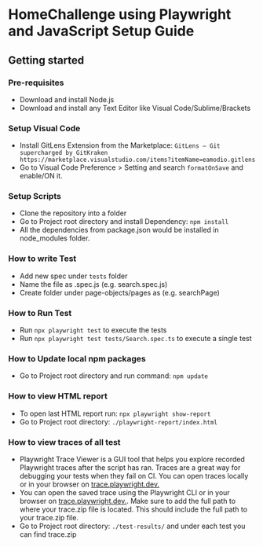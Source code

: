 # HomeChallenge using Playwright and JavaScript Setup Guide

## Getting started

### Pre-requisites
* Download and install Node.js
* Download and install any Text Editor like Visual Code/Sublime/Brackets

### Setup Visual Code
* Install GitLens Extension from the Marketplace: `GitLens — Git supercharged by GitKraken https://marketplace.visualstudio.com/items?itemName=eamodio.gitlens`
* Go to Visual Code Preference > Setting and search `formatOnSave` and enable/ON it.

### Setup Scripts 
* Clone the repository into a folder
* Go to Project root directory and install Dependency: `npm install`
* All the dependencies from package.json would be installed in node_modules folder.

### How to write Test
* Add new spec under `tests` folder
* Name the file as <testname>.spec.js (e.g. search.spec.js)
* Create folder under page-objects/pages as <page-name> (e.g. searchPage)

### How to Run Test
* Run `npx playwright test` to execute the tests
* Run `npx playwright test tests/Search.spec.ts` to execute a single test

### How to Update local npm packages
* Go to Project root directory and run command: `npm update`

### How to view HTML report
* To open last HTML report run: `npx playwright show-report`
* Go to Project root directory: `./playwright-report/index.html`

### How to view traces of all test
* Playwright Trace Viewer is a GUI tool that helps you explore recorded Playwright traces after the script has ran. Traces are a great way for debugging your tests when they fail on CI. You can open traces locally or in your browser on [trace.playwright.dev.](https://trace.playwright.dev/)
* You can open the saved trace using the Playwright CLI or in your browser on [trace.playwright.dev.](https://trace.playwright.dev/). Make sure to add the full path to where your trace.zip file is located. This should include the full path to your trace.zip file.
* Go to Project root directory: `./test-results/` and under each test you can find trace.zip

